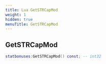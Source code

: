 ```yaml
---
title: Lua GetSTRCapMod
weight: 1
hidden: true
menuTitle: GetSTRCapMod
---
```

## GetSTRCapMod
```lua
statbonuses:GetSTRCapMod() const; -- int32
```